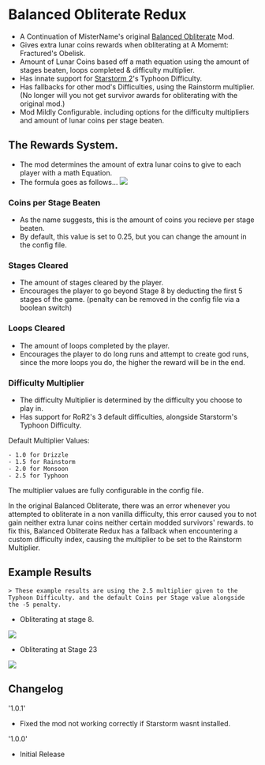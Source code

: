 # Balanced Obliterate Redux
- A Continuation of MisterName's original [Balanced Obliterate](https://thunderstore.io/package/mistername/BalancedObliterate/) Mod.
- Gives extra lunar coins rewards when obliterating at A Momemt: Fractured's Obelisk.
- Amount of Lunar Coins based off a math equation using the amount of stages beaten, loops completed & difficulty multiplier.
- Has innate support for [Starstorm 2](https://thunderstore.io/package/TeamMoonstorm/Starstorm2/)'s Typhoon Difficulty.
- Has fallbacks for other mod's Difficulties, using the Rainstorm multiplier. (No longer will you not get survivor awards for obliterating with the original mod.)
- Mod Mildly Configurable. including options for the difficulty multipliers and amount of lunar coins per stage beaten.

## The Rewards System.
- The mod determines the amount of extra lunar coins to give to each player with a math Equation.
- The formula goes as follows...
![](https://media.discordapp.net/attachments/570060692414267397/846503810369454080/Untitled.png?width=1440&height=569)

### Coins per Stage Beaten
- As the name suggests, this is the amount of coins you recieve per stage beaten.
- By default, this value is set to 0.25, but you can change the amount in the config file.

### Stages Cleared
- The amount of stages cleared by the player.
- Encourages the player to go beyond Stage 8 by deducting the first 5 stages of the game. (penalty can be removed in the config file via a boolean switch)

### Loops Cleared
- The amount of loops completed by the player.
- Encourages the player to do long runs and attempt to create god runs, since the more loops you do, the higher the reward will be in the end.

### Difficulty Multiplier
- The difficulty Multiplier is determined by the difficulty you choose to play in.
- Has support for RoR2's 3 default difficulties, alongside Starstorm's Typhoon Difficulty.

Default Multiplier Values:

    - 1.0 for Drizzle
    - 1.5 for Rainstorm
    - 2.0 for Monsoon
    - 2.5 for Typhoon

The multiplier values are fully configurable in the config file.

In the original Balanced Obliterate, there was an error whenever you attempted to obliterate in a non vanilla difficulty, this error caused you to not gain neither extra lunar coins neither certain modded survivors' rewards. to fix this, Balanced Obliterate Redux has a fallback when encountering a custom difficulty index, causing the multiplier to be set to the Rainstorm Multiplier.

## Example Results

    > These example results are using the 2.5 multiplier given to the Typhoon Difficulty. and the default Coins per Stage value alongside the -5 penalty.

- Obliterating at stage 8.

![](https://media.discordapp.net/attachments/753709254803980296/846493609179217980/ce01390d7b5be917223b37a991b135e4.png)

- Obliterating at Stage 23

![](https://media.discordapp.net/attachments/753709254803980296/846494684267413514/6337caf75f8f60f42f651b095d5cba3c.png)

## Changelog
'1.0.1'

- Fixed the mod not working correctly if Starstorm wasnt installed.

'1.0.0'

- Initial Release